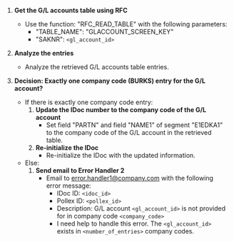 1. **Get the G/L accounts table using RFC**  
   - Use the function: "RFC_READ_TABLE" with the following parameters:  
     - "TABLE_NAME": "GLACCOUNT_SCREEN_KEY"  
     - "SAKNR": `<gl_account_id>`

2. **Analyze the entries**  
   - Analyze the retrieved G/L accounts table entries.

3. **Decision: Exactly one company code (BURKS) entry for the G/L account?**  
   - If there is exactly one company code entry:
     1. **Update the IDoc number to the company code of the G/L account**  
        - Set field "PARTN" and field "NAME1" of segment "E1EDKA1" to the company code of the G/L account in the retrieved table.
     2. **Re-initialize the IDoc**  
        - Re-initialize the IDoc with the updated information.
   - Else:
     1. **Send email to Error Handler 2**  
        - Email to error.handler1@company.com with the following error message:  
          - IDoc ID: `<idoc_id>`  
          - Pollex ID: `<pollex_id>`  
          - Description: G/L account `<gl_account_id>` is not provided for in company code `<company_code>`  
          - I need help to handle this error. The `<gl_account_id>` exists in `<number_of_entries>` company codes.